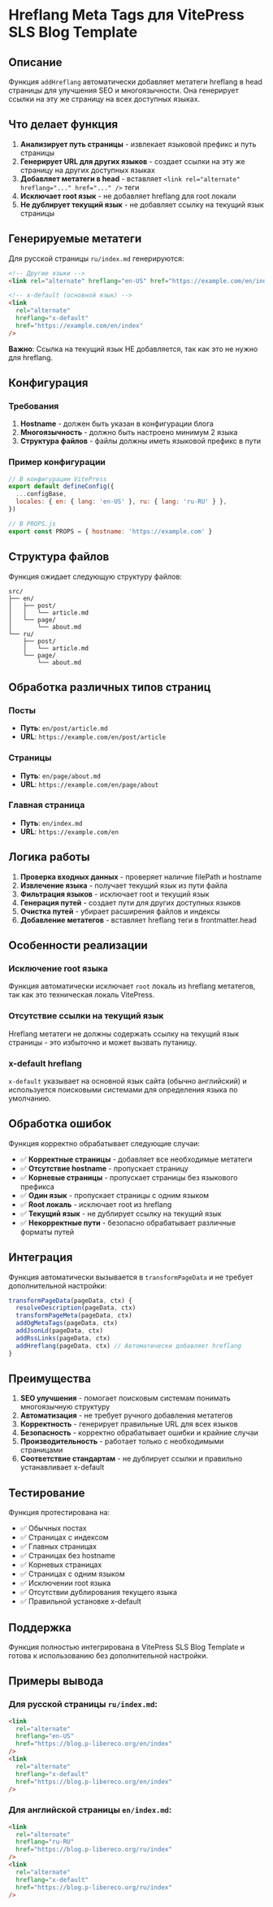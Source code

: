 # Hreflang Meta Tags для VitePress SLS Blog Template

## Описание

Функция `addHreflang` автоматически добавляет метатеги hreflang в head страницы для улучшения SEO и многоязычности. Она генерирует ссылки на эту же страницу на всех доступных языках.

## Что делает функция

1. **Анализирует путь страницы** - извлекает языковой префикс и путь страницы
2. **Генерирует URL для других языков** - создает ссылки на эту же страницу на других доступных языках
3. **Добавляет метатеги в head** - вставляет `<link rel="alternate" hreflang="..." href="..." />` теги
4. **Исключает root язык** - не добавляет hreflang для root локали
5. **Не дублирует текущий язык** - не добавляет ссылку на текущий язык страницы

## Генерируемые метатеги

Для русской страницы `ru/index.md` генерируются:

```html
<!-- Другие языки -->
<link rel="alternate" hreflang="en-US" href="https://example.com/en/index" />

<!-- x-default (основной язык) -->
<link
  rel="alternate"
  hreflang="x-default"
  href="https://example.com/en/index"
/>
```

**Важно**: Ссылка на текущий язык НЕ добавляется, так как это не нужно для hreflang.

## Конфигурация

### Требования

1. **Hostname** - должен быть указан в конфигурации блога
2. **Многоязычность** - должно быть настроено минимум 2 языка
3. **Структура файлов** - файлы должны иметь языковой префикс в пути

### Пример конфигурации

```javascript
// В конфигурации VitePress
export default defineConfig({
  ...configBase,
  locales: { en: { lang: 'en-US' }, ru: { lang: 'ru-RU' } },
})

// В PROPS.js
export const PROPS = { hostname: 'https://example.com' }
```

## Структура файлов

Функция ожидает следующую структуру файлов:

```
src/
├── en/
│   ├── post/
│   │   └── article.md
│   └── page/
│       └── about.md
└── ru/
    ├── post/
    │   └── article.md
    └── page/
        └── about.md
```

## Обработка различных типов страниц

### Посты

- **Путь**: `en/post/article.md`
- **URL**: `https://example.com/en/post/article`

### Страницы

- **Путь**: `en/page/about.md`
- **URL**: `https://example.com/en/page/about`

### Главная страница

- **Путь**: `en/index.md`
- **URL**: `https://example.com/en`

## Логика работы

1. **Проверка входных данных** - проверяет наличие filePath и hostname
2. **Извлечение языка** - получает текущий язык из пути файла
3. **Фильтрация языков** - исключает root и текущий язык
4. **Генерация путей** - создает пути для других доступных языков
5. **Очистка путей** - убирает расширения файлов и индексы
6. **Добавление метатегов** - вставляет hreflang теги в frontmatter.head

## Особенности реализации

### Исключение root языка

Функция автоматически исключает `root` локаль из hreflang метатегов, так как это техническая локаль VitePress.

### Отсутствие ссылки на текущий язык

Hreflang метатеги не должны содержать ссылку на текущий язык страницы - это избыточно и может вызвать путаницу.

### x-default hreflang

`x-default` указывает на основной язык сайта (обычно английский) и используется поисковыми системами для определения языка по умолчанию.

## Обработка ошибок

Функция корректно обрабатывает следующие случаи:

- ✅ **Корректные страницы** - добавляет все необходимые метатеги
- ✅ **Отсутствие hostname** - пропускает страницу
- ✅ **Корневые страницы** - пропускает страницы без языкового префикса
- ✅ **Один язык** - пропускает страницы с одним языком
- ✅ **Root локаль** - исключает root из hreflang
- ✅ **Текущий язык** - не дублирует ссылку на текущий язык
- ✅ **Некорректные пути** - безопасно обрабатывает различные форматы путей

## Интеграция

Функция автоматически вызывается в `transformPageData` и не требует дополнительной настройки:

```javascript
transformPageData(pageData, ctx) {
  resolveDescription(pageData, ctx)
  transformPageMeta(pageData, ctx)
  addOgMetaTags(pageData, ctx)
  addJsonLd(pageData, ctx)
  addRssLinks(pageData, ctx)
  addHreflang(pageData, ctx) // Автоматически добавляет hreflang
}
```

## Преимущества

1. **SEO улучшения** - помогает поисковым системам понимать многоязычную структуру
2. **Автоматизация** - не требует ручного добавления метатегов
3. **Корректность** - генерирует правильные URL для всех языков
4. **Безопасность** - корректно обрабатывает ошибки и крайние случаи
5. **Производительность** - работает только с необходимыми страницами
6. **Соответствие стандартам** - не дублирует ссылки и правильно устанавливает x-default

## Тестирование

Функция протестирована на:

- ✅ Обычных постах
- ✅ Страницах с индексом
- ✅ Главных страницах
- ✅ Страницах без hostname
- ✅ Корневых страницах
- ✅ Страницах с одним языком
- ✅ Исключении root языка
- ✅ Отсутствии дублирования текущего языка
- ✅ Правильной установке x-default

## Поддержка

Функция полностью интегрирована в VitePress SLS Blog Template и готова к использованию без дополнительной настройки.

## Примеры вывода

### Для русской страницы `ru/index.md`:

```html
<link
  rel="alternate"
  hreflang="en-US"
  href="https://blog.p-libereco.org/en/index"
/>
<link
  rel="alternate"
  hreflang="x-default"
  href="https://blog.p-libereco.org/en/index"
/>
```

### Для английской страницы `en/index.md`:

```html
<link
  rel="alternate"
  hreflang="ru-RU"
  href="https://blog.p-libereco.org/ru/index"
/>
<link
  rel="alternate"
  hreflang="x-default"
  href="https://blog.p-libereco.org/ru/index"
/>
```
